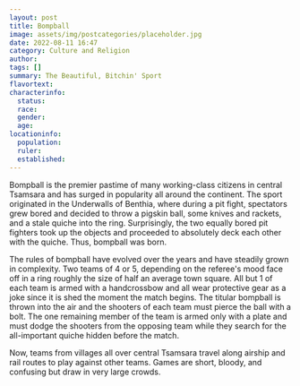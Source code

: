 ```yaml
---
layout: post
title: Bompball 
image: assets/img/postcategories/placeholder.jpg
date: 2022-08-11 16:47
category: Culture and Religion
author: 
tags: []
summary: The Beautiful, Bitchin' Sport
flavortext: 
characterinfo:
  status: 
  race: 
  gender: 
  age: 
locationinfo:
  population: 
  ruler: 
  established: 
---
```


Bompball is the premier pastime of many working-class citizens in central Tsamsara and has surged in popularity all around the continent. The sport originated in the Underwalls of Benthia, where during a pit fight, spectators grew bored and decided to throw a pigskin ball, some knives and rackets, and a stale quiche into the ring. Surprisingly, the two equally bored pit fighters took up the objects and proceeded to absolutely deck each other with the quiche. Thus, bompball was born.

The rules of bompball have evolved over the years and have steadily grown in complexity. Two teams of 4 or 5, depending on the referee's mood face off in a ring roughly the size of half an average town square. All but 1 of each team is armed with a handcrossbow and all wear protective gear as a joke since it is shed the moment the match begins. The titular bompball is thrown into the air and the shooters of each team must pierce the ball with a bolt. The one remaining member of the team is armed only with a plate and must dodge the shooters from the opposing team while they search for the all-important quiche hidden before the match.

Now, teams from villages all over central Tsamsara travel along airship and rail routes to play against other teams. Games are short, bloody, and confusing but draw in very large crowds.